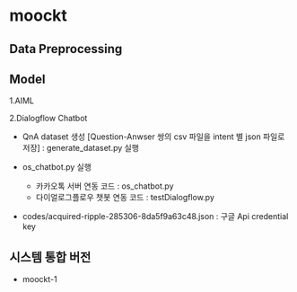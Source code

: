 # moockt

## Data Preprocessing


## Model
  1.AIML
  
  2.Dialogflow Chatbot
   - QnA dataset 생성 [Question-Anwser 쌍의 csv 파일을 intent 별 json 파일로 저장] : generate_dataset.py 실행
   - os_chatbot.py 실행 
  
       - 카카오톡 서버 연동 코드 : os_chatbot.py
       - 다이얼로그플로우 챗봇 연동 코드 : testDialogflow.py 
    
   - codes/acquired-ripple-285306-8da5f9a63c48.json : 구글 Api credential key
  
 

## 시스템 통합 버전
- moockt-1



